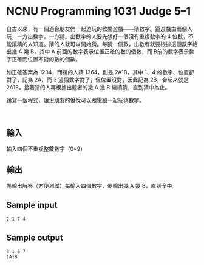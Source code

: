 ﻿# NCNU Programming 1031 Judge 5–1

自古以來，有一個適合朋友們一起遊玩的歡樂遊戲——猜數字。這遊戲由兩個人玩，一方出數字，一方猜。出數字的人要先想好一個沒有重複數字的 4 位數，不能讓猜的人知道。猜的人就可以開始猜。每猜一個數，出數者就要根據這個數字給出幾 A 幾 B，其中 A 前面的數字表示位置正確的數的個數，而 B前的數字表示數字正確而位置不對的數的個數。

如正確答案為 1234，而猜的人猜 1364，則是 2A1B，其中 1、4 的數字、位置都對了，記為 2A，而 3 這個數字對了，但位置沒對，因此記為 2B，合起來就是2A1B。接著猜的人再根據出題者的幾 A 幾 B 繼續猜，直到猜中為止。

請寫一個程式，讓沒朋友的悅悅可以跟電腦一起玩猜數字。

 
## 輸入

輸入四個不重複整數數字（0~9）

## 輸出

先輸出解答（方便測試）每輸入四個數字，便輸出幾 A 幾 B，直到全中。

## Sample input

```
2 1 7 4
```

## Sample output

```
3 1 6 7
1A1B
```
